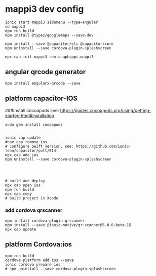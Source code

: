 
# mappi3 dev config
```
ionic start mappi3 sidemenu --type=angular
cd mappi3
npm run build
npm install @types/googlemaps --save-dev

npm install --save @capacitor/cli @capacitor/core
npm uninstall --save cordova-plugin-splashscreen

npx cap init mappi3 com.snaphappi.mappi3
```

## angular qrcode generator
```
npm install angularx-qrcode --save
```

## platform capacitor-IOS
###install cocoapods
see: https://guides.cocoapods.org/using/getting-started.html#installation
```
sudo gem install cocoapods


ionic cap update
#npx cap remove ios
# configure Swift version, see: https://github.com/ionic-team/capacitor/pull/614
npx cap add ios
npm uninstall --save cordova-plugin-splashscreen




# build and deploy
npx cap open ios
npm run build
npx cap copy
# build project in Xcode
```


### add cordova qrscanner
```
npm install cordova-plugin-qrscanner
npm install --save @ionic-native/qr-scanner@5.0.0-beta.15
npx cap update
```



## platform Cordova:ios
```
npm run build
cordova platform add ios --save
ionic cordova prepare ios
# npm uninstall --save cordova-plugin-splashscreen

```